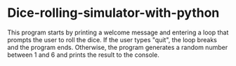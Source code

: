 # Dice-rolling-simulator-with-python
This program starts by printing a welcome message and entering a loop that prompts the user to roll the dice. If the user types "quit", the loop breaks and the program ends. Otherwise, the program generates a random number between 1 and 6 and prints the result to the console.

